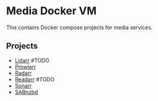 # Media Docker VM

This contains Docker compose projects for media services.

## Projects

- [Lidarr](./lidarr/README.md) #TODO
- [Prowlarr](./prowlarr/README.md)
- [Radarr](./radarr/README.md)
- [Readarr](./readarr/README.md) #TODO
- [Sonarr](./sonarr/README.md)
- [SABnzbd](./sabnzbd/README.md)
